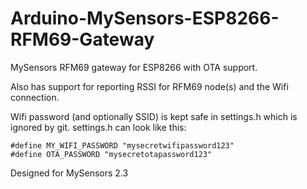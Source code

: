 # Arduino-MySensors-ESP8266-RFM69-Gateway
MySensors RFM69 gateway for ESP8266 with OTA support.

Also has support for reporting RSSI for RFM69 node(s) and the Wifi connection.

Wifi password (and optionally SSID) is kept safe in settings.h which is ignored by git. settings.h can look like this:
```
#define MY_WIFI_PASSWORD "mysecretwifipassword123"
#define OTA_PASSWORD "mysecretotapassword123"
```

Designed for MySensors 2.3

